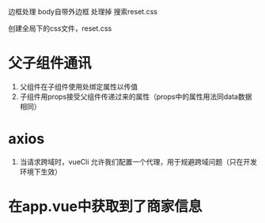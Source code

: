 边框处理
body自带外边框
处理掉
搜索reset.css

创建全局下的css文件，reset.css

# 父子组件通讯

1. 父组件在子组件使用处绑定属性以传值
2. 子组件用props接受父组件传递过来的属性（props中的属性用法同data数据相同）

# axios
1. 当请求跨域时，vueCli 允许我们配置一个代理，用于规避跨域问题（只在开发环境下生效）

# 在app.vue中获取到了商家信息